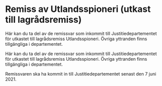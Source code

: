 # Remiss av Utlandsspioneri (utkast till lagrådsremiss)

Här kan du ta del av de remissvar som inkommit till Justitiedepartementet för utkastet till lagrådsremiss Utlandsspioneri. Övriga yttranden finns tillgängliga i departementet.

Här kan du ta del av de remissvar som inkommit till Justitiedepartementet för utkastet till lagrådsremiss Utlandsspioneri. Övriga yttranden finns tillgängliga i departementet.

Remissvaren ska ha kommit in till Justitiedepartementet senast den 7 juni 2021.
